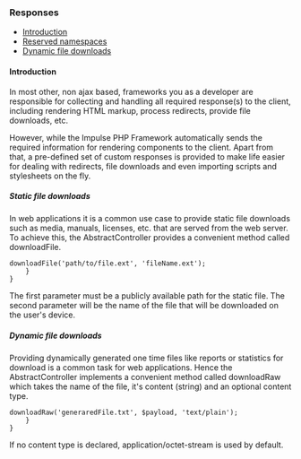 <h3 class="doc-title">Responses</h3>

- [Introduction](#introduction)
- [Reserved namespaces](#reserved-namespaces)
- [Dynamic file downloads](#dynamic-file-downloads)

<h4><a id="introduction">Introduction</a></h4>
In most other, non ajax based, frameworks you as a developer are responsible for collecting and handling all required 
response(s) to the client, including rendering HTML markup, process redirects, provide file downloads, etc. 

However, while the Impulse PHP Framework automatically sends the required information for rendering components to the 
client. Apart from that, a pre-defined set of custom responses is provided to make life easier for dealing with
redirects, file downloads and even importing scripts and stylesheets on the fly.

<h5><a id="static-file-downloads">Static file downloads</a></h5>
In web applications it is a common use case to provide static file downloads such as media, manuals, licenses, etc. that are served from the web server. To achieve this, the <span class="code-hint">AbstractController</span> provides a convenient method called <span class="code-hint">downloadFile</span>.

<pre class="imp-code code-white language-php">
<code class="language-php"><?php
namespace App\Controller;
use Impulse\ImpulseBundle\Controller\AbstractController;
use Impulse\ImpulseBundle\Controller\Annotations\Listen;
use Impulse\ImpulseBundle\Events\Events;
use Impulse\ImpulseBundle\Execution\Events\Event;

class AppController extends AbstractController
{
    #[Listen(event: Events::CLICK, component: 'btnCreateReport')]   
    public function createReport(Event $event)
    {
        $this->downloadFile('path/to/file.ext', 'fileName.ext');
    }
}</code>
</pre>

The first parameter must be a publicly available path for the static file. The second parameter will be the name of the file that will be downloaded on the user's device.

<h5><a id="dynamic-file-downloads">Dynamic file downloads</a></h5>

Providing dynamically generated one time files like reports or statistics for download is a common task for web applications. Hence the <span class="code-hint">AbstractController</span> implements a convenient method called <span class="code-hint">downloadRaw</span> which takes the name of the file, it's content (string) and an optional content type.

<pre class="imp-code code-white language-php">
<code class="language-php"><?php
namespace App\Controller;
use Impulse\ImpulseBundle\Controller\AbstractController;
use Impulse\ImpulseBundle\Controller\Annotations\Listen;
use Impulse\ImpulseBundle\Events\Events;
use Impulse\ImpulseBundle\Execution\Events\Event;

class AppController extends AbstractController
{
    #[Listen(event: Events::CLICK, component: 'btnCreateReport')]   
    public function createReport(Event $event)
    {
        $payload = 'This is going to be the content of the file';
        $this->downloadRaw('generaredFile.txt', $payload, 'text/plain');
    }
}</code>
</pre>

If no content type is declared, <span class="code-hint">application/octet-stream</span> is used by default.
